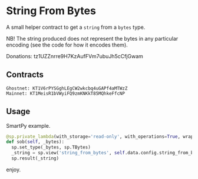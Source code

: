 # String From Bytes

A small helper contract to get a `string` from a `bytes` type.

NB! The string produced does not represent the bytes in any particular encoding (see the code for how it encodes them).

Donations: tz1UZZnrre9H7KzAufFVm7ubuJh5cCfjGwam 

## Contracts

```
Ghostnet: KT1V6rPYSGghLEgCW2wkcbq4uGAPf4aMTWzZ
Mainnet: KT1MeisR1bVWyiFQ9zmKNKkT85MQhkeFfcNP
```

## Usage

SmartPy example.

```py
@sp.private_lambda(with_storage='read-only', with_operations=True, wrap_call=True)
def sob(self, _bytes):
  sp.set_type(_bytes, sp.TBytes)
  _string = sp.view('string_from_bytes', self.data.config.string_from_bytes_address, _bytes, sp.TString).open_some('Invalid view string_from_bytes')
  sp.result(_string)
```

enjoy.
